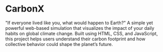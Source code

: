 # CarbonX
"If everyone lived like you, what would happen to Earth?"  A simple yet powerful web-based simulation that visualizes the impact of your daily habits on global climate change. Built using HTML, CSS, and JavaScript, this project helps users understand their carbon footprint and how collective behavior could shape the planet’s future.
